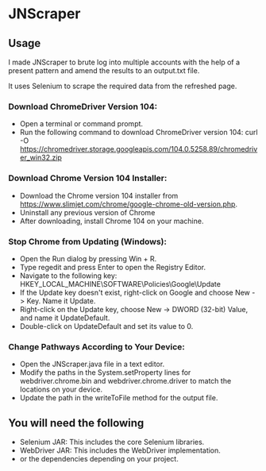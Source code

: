 # JNScraper




## Usage

I made JNScraper to brute log into multiple accounts with the help of a present pattern and amend the results to an output.txt file.

It uses Selenium to scrape the required data from the refreshed page.




### Download ChromeDriver Version 104:

- Open a terminal or command prompt.
- Run the following command to download ChromeDriver version 104:
curl -O https://chromedriver.storage.googleapis.com/104.0.5258.89/chromedriver_win32.zip


### Download Chrome Version 104 Installer:

- Download the Chrome version 104 installer from https://www.slimjet.com/chrome/google-chrome-old-version.php.
- Uninstall any previous version of Chrome
- After downloading, install Chrome 104 on your machine.



### Stop Chrome from Updating (Windows):

- Open the Run dialog by pressing Win + R.
- Type regedit and press Enter to open the Registry Editor.
- Navigate to the following key:
HKEY_LOCAL_MACHINE\SOFTWARE\Policies\Google\Update
- If the Update key doesn't exist, right-click on Google and choose New -> Key. Name it Update.
- Right-click on the Update key, choose New -> DWORD (32-bit) Value, and name it UpdateDefault.
- Double-click on UpdateDefault and set its value to 0.



### Change Pathways According to Your Device:

- Open the JNScraper.java file in a text editor.
- Modify the paths in the System.setProperty lines for webdriver.chrome.bin and webdriver.chrome.driver to match the locations on your device.
- Update the path in the writeToFile method for the output file.




## You will need the following 

- Selenium JAR: This includes the core Selenium libraries.
- WebDriver JAR: This includes the WebDriver implementation.
- or the dependencies depending on your project.
